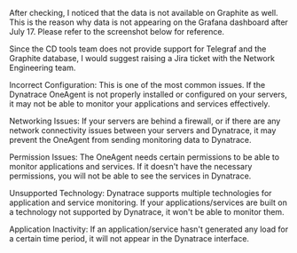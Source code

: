 

After checking, I noticed that the data is not available on Graphite as well. This is the reason why data is not appearing on the Grafana dashboard after July 17. Please refer to the screenshot below for reference.

Since the CD tools team does not provide support for Telegraf and the Graphite database, I would suggest raising a Jira ticket with the Network Engineering team.





Incorrect Configuration: This is one of the most common issues. If the Dynatrace OneAgent is not properly installed or configured on your servers, it may not be able to monitor your applications and services effectively.

Networking Issues: If your servers are behind a firewall, or if there are any network connectivity issues between your servers and Dynatrace, it may prevent the OneAgent from sending monitoring data to Dynatrace.

Permission Issues: The OneAgent needs certain permissions to be able to monitor applications and services. If it doesn't have the necessary permissions, you will not be able to see the services in Dynatrace.

Unsupported Technology: Dynatrace supports multiple technologies for application and service monitoring. If your applications/services are built on a technology not supported by Dynatrace, it won't be able to monitor them.

Application Inactivity: If an application/service hasn't generated any load for a certain time period, it will not appear in the Dynatrace interface.
